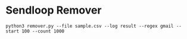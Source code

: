 # Sendloop Remover
`python3 remover.py --file sample.csv --log result --regex gmail --start 100 --count 1000`
